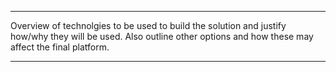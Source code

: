 ***
Overview of technolgies to be used to build the solution and justify how/why they will be used. Also outline other options and how these may affect the final platform.
***


